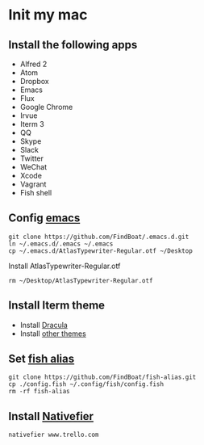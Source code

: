 # Init my mac

## Install the following apps
* Alfred 2
* Atom
* Dropbox
* Emacs
* Flux
* Google Chrome
* Irvue
* Iterm 3
* QQ
* Skype
* Slack
* Twitter
* WeChat
* Xcode
* Vagrant
* Fish shell

## Config [emacs](https://github.com/FindBoat/.emacs.d)
```
git clone https://github.com/FindBoat/.emacs.d.git
ln ~/.emacs.d/.emacs ~/.emacs
cp ~/.emacs.d/AtlasTypewriter-Regular.otf ~/Desktop
```
Install AtlasTypewriter-Regular.otf
```
rm ~/Desktop/AtlasTypewriter-Regular.otf
```

## Install Iterm theme
* Install [Dracula](http://zenorocha.github.io/dracula-theme/)
* Install [other themes](https://github.com/mbadolato/iTerm2-Color-Schemes)

## Set [fish alias](https://github.com/FindBoat/fish-alias)
```
git clone https://github.com/FindBoat/fish-alias.git
cp ./config.fish ~/.config/fish/config.fish
rm -rf fish-alias
```

## Install [Nativefier](https://github.com/jiahaog/nativefier)
```
nativefier www.trello.com
```







